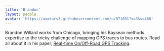 ```yaml
---
title: 'Brandon'
layout: people
avatar: 'https://avatars3.githubusercontent.com/u/971601?v=3&s=460'
---
```


Brandon Willard works from Chicago, bringing his Baysean methods expertise to the tricky challenge of mapping GPS traces to bus routes. Read all about it in his paper, <a href="http://www.academia.edu/6049453/Real-time_On_Off-Road_GPS_Tracking">Real-time On/Oﬀ-Road GPS Tracking</a>.